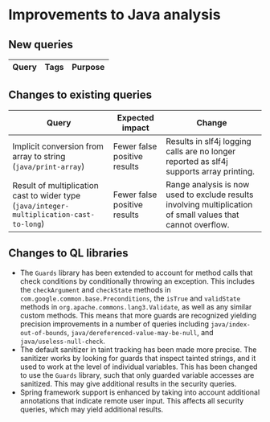 # Improvements to Java analysis

## New queries

| **Query**                   | **Tags**  | **Purpose**                                                        |
|-----------------------------|-----------|--------------------------------------------------------------------|

## Changes to existing queries

| **Query**                  | **Expected impact**    | **Change**                                                       |
|----------------------------|------------------------|------------------------------------------------------------------|
| Implicit conversion from array to string (`java/print-array`) | Fewer false positive results | Results in slf4j logging calls are no longer reported as slf4j supports array printing. |
| Result of multiplication cast to wider type (`java/integer-multiplication-cast-to-long`) | Fewer false positive results | Range analysis is now used to exclude results involving multiplication of small values that cannot overflow. |

## Changes to QL libraries

* The `Guards` library has been extended to account for method calls that check
  conditions by conditionally throwing an exception. This includes the
  `checkArgument` and `checkState` methods in
  `com.google.common.base.Preconditions`, the `isTrue` and `validState` methods
  in `org.apache.commons.lang3.Validate`, as well as any similar custom
  methods. This means that more guards are recognized yielding precision
  improvements in a number of queries including `java/index-out-of-bounds`,
  `java/dereferenced-value-may-be-null`, and `java/useless-null-check`.
* The default sanitizer in taint tracking has been made more precise. The
  sanitizer works by looking for guards that inspect tainted strings, and it
  used to work at the level of individual variables. This has been changed to
  use the `Guards` library, such that only guarded variable accesses are
  sanitized. This may give additional results in the security queries.
* Spring framework support is enhanced by taking into account additional
  annotations that indicate remote user input. This affects all security
  queries, which may yield additional results.
